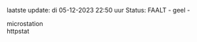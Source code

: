 laatste update: 
di 05-12-2023 22:50   uur 
Status: FAALT - geel - 
<div class="service Y">microstation</div><div class="service Y">httpstat</div>